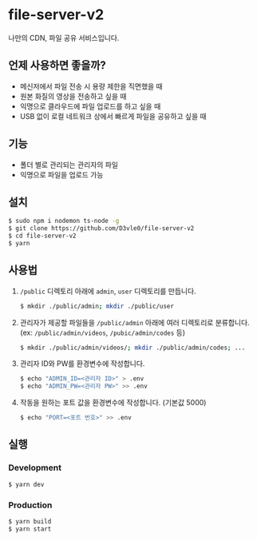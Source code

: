 # file-server-v2

나만의 CDN, 파일 공유 서비스입니다.

## 언제 사용하면 좋을까?

- 메신저에서 파일 전송 시 용량 제한을 직면했을 때
- 원본 화질의 영상을 전송하고 싶을 때
- 익명으로 클라우드에 파일 업로드를 하고 싶을 때
- USB 없이 로컬 네트워크 상에서 빠르게 파일을 공유하고 싶을 때

## 기능

- 폴더 별로 관리되는 관리자의 파일
- 익명으로 파일을 업로드 가능

## 설치

```sh
$ sudo npm i nodemon ts-node -g
$ git clone https://github.com/D3vle0/file-server-v2
$ cd file-server-v2
$ yarn
```

## 사용법

1. `/public` 디렉토리 아래에 `admin`, `user` 디렉토리를 만듭니다.
    ```sh
    $ mkdir ./public/admin; mkdir ./public/user
    ```
2. 관리자가 제공할 파일들을 `/public/admin` 아래에 여러 디렉토리로 분류합니다. (ex: `/public/admin/videos`, `/pubic/admin/codes` 등)
    ```sh
    $ mkdir ./public/admin/videos/; mkdir ./public/admin/codes; ...
    ```
3. 관리자 ID와 PW를 환경변수에 작성합니다.
    ```sh
    $ echo "ADMIN_ID=<관리자 ID>" > .env
    $ echo "ADMIN_PW=<관리자 PW>" >> .env
    ```
4. 작동을 원하는 포트 값을 환경변수에 작성합니다. (기본값 5000)
    ```sh
    $ echo "PORT=<포트 번호>" >> .env
    ```

## 실행

### Development

```sh
$ yarn dev
```

### Production

```sh
$ yarn build
$ yarn start
```
